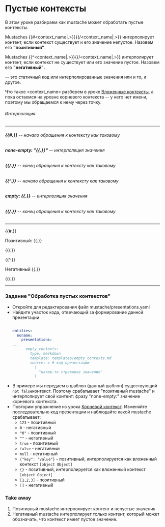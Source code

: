 # Пустые контексты
В этом уроке разбираем как mustache может обработать пустые контексты.

Mustaches \{\{#<context_name|.>\}\}<content>\{\{\/<context_name|.>\}\} интерполирует контент, если контекст существует и его значение непустое. Назовем его **"позитивный"**.

Mustaches \{\{^<context_name|.>\}\}<content>\{\{\/<context_name|.>\}\} интерполирует контент, если контекст не существует или его значение пустое. Назовем его **"негативный"**.

<content> -- это статичный код или интерполированные значения или и то, и другое.

Что такое <context_name> разберем в уроке [Вложенные контексты](/entities/noname/nested_contexts), а пока остаемся на уровне корневого контекста -- у него нет имени, поэтому мы обращаемся к нему через точку.


 ###### Интерполяция
 ---
 ###### **\{\{#.\}\}** -- начало обращения к контексту как таковому
 ###### **none-empty: "\{\{.\}\}"** -- интерполяция значения
 ###### 
 ###### **\{\{\/.\}\}** -- конец обращения к контексту как таковому
 ###### **{\{^.\}\}** -- начало обращения к контексту как таковому
 ###### **empty: \{\{.\}\}** -- интерполяция значения
 ###### 
 ###### **\{\{\/.\}\}** -- конец обращения к контексту как таковому
---

{{#.}}

Позитивный: {{.}}

{{/.}}

{{^.}}

Негативный {{.}}

{{/.}}

---

### Задание "Обработка пустых контекстов"

  * Откройте для редактирования файл mustache/presentations.yaml
  * Найдите участок кода, отвечающий за формирование данной презентации
    ```yaml

    entities:
      noname:
        presentations:
    ...
          empty_contexts:
            type: markdown
            template: templates/empty_contexts.md
            source: > # код презентации
              ( 
                "какое-то строковое значение"
              )
    ```
  * В примере мы передаем в шаблон (данный шаблон) существующий  `not false`контекст. Поэтому срабатывает "позитивный mustache" и интерполирует свой контент:  фразу "none-empty:" значение корневого контекста.
  * Повторим упражнение из урока [Корневой контекст](/entities/noname/root_context). Изменяйте последовательно код презентации и наблюдайте какой mustache срабатывает:
    * `123` - позитивный
    * `0` -  негативный
    * `"0"` -  позитивный
    * `""` -  негативный
    * `true` - позитивный
    * `false` -  негативный
    * `null` -  негативный
    * `{"key": "value"}` - позитивный, интерполируется как вложенный контекст `[object Object]`
    * `{}` - позитивный, интерполируется как вложенный контекст `[object Object]`
    * `[1,2,3]` -  позитивный
    * `[]` -  негативный


### Take away
1. Позитивный mustache интерполирует контент и непустые значения
1. Негативный mustache интерполирует только контент, который может обозначать, что контекст имеет пустое значение.


